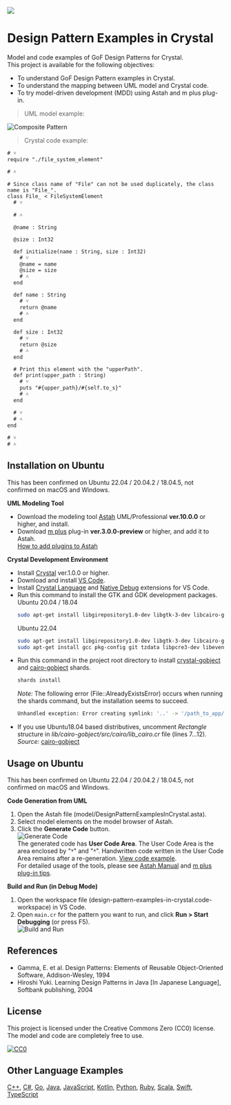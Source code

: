 [<img src="./screenshots/AllPatterns.svg">](https://raw.githubusercontent.com/takaakit/design-pattern-examples-in-crystal/master/screenshots/AllPatterns.svg)

Design Pattern Examples in Crystal
===

Model and code examples of GoF Design Patterns for Crystal.  
This project is available for the following objectives:  

* To understand GoF Design Pattern examples in Crystal.
* To understand the mapping between UML model and Crystal code.
* To try model-driven development (MDD) using Astah and m plus plug-in.

> UML model example:

![](./screenshots/CompositePattern.svg "Composite Pattern")

<a id="code-example"></a>
> Crystal code example:

```crystal
# ˅
require "./file_system_element"

# ˄

# Since class name of "File" can not be used duplicately, the class name is "File_".
class File_ < FileSystemElement
  # ˅

  # ˄

  @name : String

  @size : Int32

  def initialize(name : String, size : Int32)
    # ˅
    @name = name
    @size = size
    # ˄
  end

  def name : String
    # ˅
    return @name
    # ˄
  end

  def size : Int32
    # ˅
    return @size
    # ˄
  end

  # Print this element with the "upperPath".
  def print(upper_path : String)
    # ˅
    puts "#{upper_path}/#{self.to_s}"
    # ˄
  end

  # ˅
  # ˄
end

# ˅
# ˄
```

Installation on Ubuntu
------------
This has been confirmed on Ubuntu 22.04 / 20.04.2 / 18.04.5, not confirmed on macOS and Windows.

**UML Modeling Tool**
* Download the modeling tool [Astah](https://astah.net/download) UML/Professional **ver.10.0.0** or higher, and install.  
* Download [m plus](https://sites.google.com/view/m-plus-plugin/download) plug-in **ver.3.0.0-preview** or higher, and add it to Astah.  
  [How to add plugins to Astah](https://astahblog.com/2014/12/15/astah_plugins/)

**Crystal Development Environment**  
* Install [Crystal](https://crystal-lang.org/install/) ver.1.0.0 or higher.
* Download and install [VS Code](https://code.visualstudio.com/download).  
* Install [Crystal Language](https://marketplace.visualstudio.com/items?itemName=crystal-lang-tools.crystal-lang) and [Native Debug](https://marketplace.visualstudio.com/items?itemName=webfreak.debug) extensions for VS Code.
* Run this command to install the GTK and GDK development packages.  
  Ubuntu 20.04 / 18.04
  ```bash
  sudo apt-get install libgirepository1.0-dev libgtk-3-dev libcairo-gobject2 gir1.2-freedesktop
  ```
  Ubuntu 22.04
  ```bash
  sudo apt-get install libgirepository1.0-dev libgtk-3-dev libcairo-gobject2 gir1.2-freedesktop
  sudo apt-get install gcc pkg-config git tzdata libpcre3-dev libevent-dev libyaml-dev libgmp-dev libssl-dev libxml2-dev
  ```
* Run this command in the project root directory to install [crystal-gobject](https://github.com/jhass/crystal-gobject) and [cairo-gobject](https://github.com/viachpaliy/cairo-gobject) shards.  
  ```bash
  shards install
  ```
  *Note:* The following error (File::AlreadyExistsError) occurs when running the shards command, but the installation seems to succeed.  
  ```bash
  Unhandled exception: Error creating symlink: '..' -> '/path_to_app/lib/cairo-gobject/lib': File exists (File::AlreadyExistsError)
  ```
* If you use Ubuntu18.04 based distributives, uncomment *Rectangle* structure in *lib/cairo-gobject/src/cairo/lib_cairo.cr* file (lines 7...12). *Source:* [cairo-gobject](https://github.com/viachpaliy/cairo-gobject#installation)

Usage on Ubuntu
-----
This has been confirmed on Ubuntu 22.04 / 20.04.2 / 18.04.5, not confirmed on macOS and Windows.

**Code Generation from UML**
  1. Open the Astah file (model/DesignPatternExamplesInCrystal.asta).
  2. Select model elements on the model browser of Astah.
  3. Click the **Generate Code** button.  
  ![](./screenshots/GenerateCode.gif "Generate Code")  
  The generated code has **User Code Area**. The User Code Area is the area enclosed by "˅" and "˄". Handwritten code written in the User Code Area remains after a re-generation. [View code example](#code-example).  
  For detailed usage of the tools, please see [Astah Manual](https://astah.net/manual) and [m plus plug-in tips](https://sites.google.com/view/m-plus-plugin-tips).

**Build and Run (in Debug Mode)**
  1. Open the workspace file (design-pattern-examples-in-crystal.code-workspace) in VS Code.
  2. Open `main.cr` for the pattern you want to run, and click **Run > Start Debugging** (or press F5).  
     ![](./screenshots/BuildAndRun.gif "Build and Run")  

References
----------
* Gamma, E. et al. Design Patterns: Elements of Reusable Object-Oriented Software, Addison-Wesley, 1994
* Hiroshi Yuki. Learning Design Patterns in Java [In Japanese Language], Softbank publishing, 2004

License
-------
This project is licensed under the Creative Commons Zero (CC0) license. The model and code are completely free to use.

[![CC0](https://i.creativecommons.org/p/zero/1.0/88x31.png "CC0")](https://creativecommons.org/publicdomain/zero/1.0/deed)

Other Language Examples
-----------------------
[C++](https://github.com/takaakit/design-pattern-examples-in-cpp), [C#](https://github.com/takaakit/design-pattern-examples-in-csharp), [Go](https://github.com/takaakit/design-pattern-examples-in-golang), [Java](https://github.com/takaakit/design-pattern-examples-in-java), [JavaScript](https://github.com/takaakit/design-pattern-examples-in-javascript), [Kotlin](https://github.com/takaakit/design-pattern-examples-in-kotlin), [Python](https://github.com/takaakit/design-pattern-examples-in-python), [Ruby](https://github.com/takaakit/design-pattern-examples-in-ruby), [Scala](https://github.com/takaakit/design-pattern-examples-in-scala), [Swift](https://github.com/takaakit/design-pattern-examples-in-swift), [TypeScript](https://github.com/takaakit/design-pattern-examples-in-typescript)
